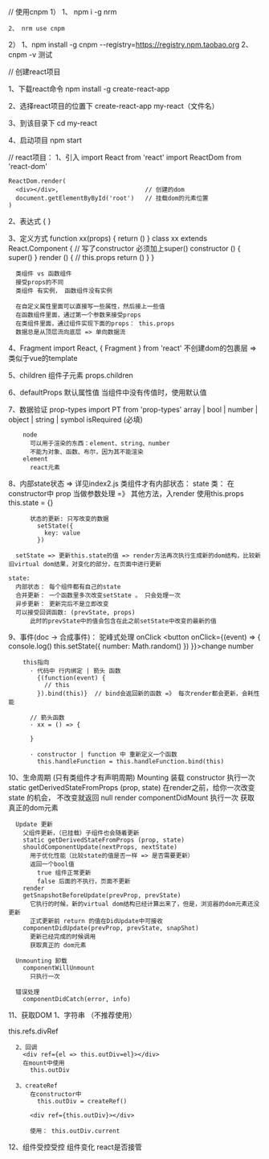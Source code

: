 // 使用cnpm 
  1）
    1、 npm i -g nrm

    2、 nrm use cnpm

  2）
    1、npm install -g cnpm --registry=https://registry.npm.taobao.org
    2、cnpm -v 测试

// 创建react项目

  1、下载react命令
    npm install -g create-react-app

  2、选择react项目的位置下
    create-react-app my-react（文件名）

  3、到该目录下
    cd my-react

  4、启动项目
    npm start

// react项目：
  1、引入 
    import React from 'react'
    import ReactDom from 'react-dom'

    ReactDom.render(
      <div></div>,                        // 创建的dom
      document.getElementByById('root')   // 挂载dom的元素位置
    )

  2、表达式 { } 

  3、定义方式
      function xx(props) { return () }
      class xx extends React.Component {
        // 写了constructor 必须加上super()
        constructor () {
          super()
        }
        render () {
          // this.props
          return ()
        }
      }

      类组件 vs 函数组件
      接受props的不同
      类组件 有实例， 函数组件没有实例

      在自定义属性里面可以直接写一些属性，然后接上一些值
      在函数组件里面，通过第一个参数来接受props
      在类组件里面，通过组件实现下面的props： this.props
      数据总是从顶层流向底层 => 单向数据流

  4、Fragment
    import React, { Fragment } from 'react'
    不创建dom的包裹层 => 类似于vue的template

  5、children 组件子元素
        props.children
  
  6、defaultProps 默认属性值
      当组件中没有传值时，使用默认值

  7、数据验证 prop-types
      import PT from 'prop-types'
        array | bool | number | object | string | symbol
        isRequired (必填)

        node
          可以用于渲染的东西：element、string、number
          不能为对象、函数、布尔，因为其不能渲染
        element
          react元素

  8、内部state状态 => 详见index2.js
      类组件才有内部状态： state
      类： 在constructor中 prop 当做参数处理 =》 其他方法，入render 使用this.props
            this.state = {}

          状态的更新: 只写改变的数据
            setState({
              key: value
            })

      setState => 更新this.state的值 => render方法再次执行生成新的dom结构，比较新旧virtual dom结果，对变化的部分，在页面中进行更新
  
    state:
      内部状态： 每个组件都有自己的state
      合并更新： 一个函数里多次改变setState 。 只会处理一次
      异步更新： 更新完后不是立即改变
      可以接受回调函数: (prevState, props)
          此时的prevState中的值会包含在此之前setState中改变的最新的值
        
  9、事件(doc -> 合成事件)： 驼峰式处理
        onClick
            <button onClick={(event) => {
              console.log()
              this.setState({
                number: Math.random()
              })
            }}>change number</button>

        this指向
          · 代码中 行内绑定 | 箭头 函数
            {(function(event) {
              // this
            }).bind(this)}  // bind会返回新的函数 =》 每次render都会更新，会耗性能

          // 箭头函数
          · xx = () => {

          }

          · constructor | function 中 重新定义一个函数
            this.handleFunction = this.handleFunction.bind(this)


  10、生命周期 (只有类组件才有声明周期)
      Mounting 装载
        constructor
          执行一次
        static getDerivedStateFromProps (prop, state)
          在render之前，给你一次改变 state 的机会， 不改变就返回 null
        render
        componentDidMount
          执行一次
          获取真正的dom元素

      Update 更新
        父组件更新，（已挂载）子组件也会随着更新
        static getDerivedStateFromProps (prop, state)
        shouldComponentUpdate(nextProps, nextState)
          用于优化性能（比较state的值是否一样 => 是否需要更新）
          返回一个bool值
            true 组件正常更新
            false 后面的不执行，页面不更新
        render
        getSnapshotBeforeUpdate(prevProp, prevState)
          它执行的时候，新的virtual dom结构已经计算出来了，但是，浏览器的dom元素还没更新
          正式更新前 return 的值在DidUpdate中可接收
        componentDidUpdate(prevProp, prevState, snapShot)
          更新已经完成的时候调用
          获取真正的 dom元素

      Unmounting 卸载
        componentWillUnmount
          只执行一次
      
      错误处理
        componentDidCatch(error, info)

  11、获取DOM
      1、字符串 （不推荐使用）
        <div ref="divRef"></div>
        this.refs.divRef

      2、回调
        <div ref={el => this.outDiv=el}></div>
        在mount中使用
          this.outDiv
      
      3、createRef
          在constructor中
            this.outDiv = createRef()

          <div ref={this.outDiv}></div>

          使用： this.outDiv.current

  12、组件受控受控
    组件变化 react是否接管
